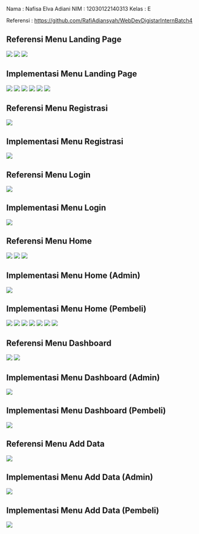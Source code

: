 Nama : Nafisa Elva Adiani
NIM : 12030122140313
Kelas : E

Referensi : https://github.com/RafiAdiansyah/WebDevDigistarInternBatch4

## Referensi Menu Landing Page
<img src="https://raw.githubusercontent.com/nafisaelvaa/PengkodeanDanPemrograman-SistemPenjualanKiosTani/master/public/cdn/imgg/Gambar1.png">
<img src="https://raw.githubusercontent.com/nafisaelvaa/PengkodeanDanPemrograman-SistemPenjualanKiosTani/master/public/cdn/imgg/Gambar2.png">
<img src="https://raw.githubusercontent.com/nafisaelvaa/PengkodeanDanPemrograman-SistemPenjualanKiosTani/master/public/cdn/imgg/Gambar3.png">

## Implementasi Menu Landing Page
<img src="https://raw.githubusercontent.com/nafisaelvaa/PengkodeanDanPemrograman-SistemPenjualanKiosTani/master/public/cdn/imgg/Gambar4.png">
<img src="https://raw.githubusercontent.com/nafisaelvaa/PengkodeanDanPemrograman-SistemPenjualanKiosTani/master/public/cdn/imgg/Gambar5.png">
<img src="https://raw.githubusercontent.com/nafisaelvaa/PengkodeanDanPemrograman-SistemPenjualanKiosTani/master/public/cdn/imgg/Gambar6.png">
<img src="https://raw.githubusercontent.com/nafisaelvaa/PengkodeanDanPemrograman-SistemPenjualanKiosTani/master/public/cdn/imgg/Gambar7.png">
<img src="https://raw.githubusercontent.com/nafisaelvaa/PengkodeanDanPemrograman-SistemPenjualanKiosTani/master/public/cdn/imgg/Gambar8.png">
<img src="https://raw.githubusercontent.com/nafisaelvaa/PengkodeanDanPemrograman-SistemPenjualanKiosTani/master/public/cdn/imgg/Gambar9.png">

## Referensi Menu Registrasi
<img src="https://raw.githubusercontent.com/nafisaelvaa/PengkodeanDanPemrograman-SistemPenjualanKiosTani/master/public/cdn/imgg/Gambar10.png">

## Implementasi Menu Registrasi
<img src="https://raw.githubusercontent.com/nafisaelvaa/PengkodeanDanPemrograman-SistemPenjualanKiosTani/master/public/cdn/imgg/Gambar11.png">

## Referensi Menu Login
<img src="https://raw.githubusercontent.com/nafisaelvaa/PengkodeanDanPemrograman-SistemPenjualanKiosTani/master/public/cdn/imgg/Gambar12.png">

## Implementasi Menu Login
<img src="https://raw.githubusercontent.com/nafisaelvaa/PengkodeanDanPemrograman-SistemPenjualanKiosTani/master/public/cdn/imgg/Gambar13.png">

## Referensi Menu Home
<img src="https://raw.githubusercontent.com/nafisaelvaa/PengkodeanDanPemrograman-SistemPenjualanKiosTani/master/public/cdn/imgg/Gambar14.png">
<img src="https://raw.githubusercontent.com/nafisaelvaa/PengkodeanDanPemrograman-SistemPenjualanKiosTani/master/public/cdn/imgg/Gambar15.png">
<img src="https://raw.githubusercontent.com/nafisaelvaa/PengkodeanDanPemrograman-SistemPenjualanKiosTani/master/public/cdn/imgg/Gambar16.png">

## Implementasi Menu Home (Admin)
<img src="https://raw.githubusercontent.com/nafisaelvaa/PengkodeanDanPemrograman-SistemPenjualanKiosTani/master/public/cdn/imgg/Gambar17.png">

## Implementasi Menu Home (Pembeli)
<img src="https://raw.githubusercontent.com/nafisaelvaa/PengkodeanDanPemrograman-SistemPenjualanKiosTani/master/public/cdn/imgg/Gambar18.png">
<img src="https://raw.githubusercontent.com/nafisaelvaa/PengkodeanDanPemrograman-SistemPenjualanKiosTani/master/public/cdn/imgg/Gambar19.png">
<img src="https://raw.githubusercontent.com/nafisaelvaa/PengkodeanDanPemrograman-SistemPenjualanKiosTani/master/public/cdn/imgg/Gambar20.png">
<img src="https://raw.githubusercontent.com/nafisaelvaa/PengkodeanDanPemrograman-SistemPenjualanKiosTani/master/public/cdn/imgg/Gambar21.png">
<img src="https://raw.githubusercontent.com/nafisaelvaa/PengkodeanDanPemrograman-SistemPenjualanKiosTani/master/public/cdn/imgg/Gambar22.png">
<img src="https://raw.githubusercontent.com/nafisaelvaa/PengkodeanDanPemrograman-SistemPenjualanKiosTani/master/public/cdn/imgg/Gambar23.png">
<img src="https://raw.githubusercontent.com/nafisaelvaa/PengkodeanDanPemrograman-SistemPenjualanKiosTani/master/public/cdn/imgg/Gambar24.png">

## Referensi Menu Dashboard
<img src="https://raw.githubusercontent.com/nafisaelvaa/PengkodeanDanPemrograman-SistemPenjualanKiosTani/master/public/cdn/imgg/Gambar25.png">
<img src="https://raw.githubusercontent.com/nafisaelvaa/PengkodeanDanPemrograman-SistemPenjualanKiosTani/master/public/cdn/imgg/Gambar26.png">

## Implementasi Menu Dashboard (Admin)
<img src="https://raw.githubusercontent.com/nafisaelvaa/PengkodeanDanPemrograman-SistemPenjualanKiosTani/master/public/cdn/imgg/Gambar27.png">

## Implementasi Menu Dashboard (Pembeli)
<img src="https://raw.githubusercontent.com/nafisaelvaa/PengkodeanDanPemrograman-SistemPenjualanKiosTani/master/public/cdn/imgg/Gambar28.png">

## Referensi Menu Add Data
<img src="https://raw.githubusercontent.com/nafisaelvaa/PengkodeanDanPemrograman-SistemPenjualanKiosTani/master/public/cdn/imgg/Gambar29.png">

## Implementasi Menu Add Data (Admin)
<img src="https://raw.githubusercontent.com/nafisaelvaa/PengkodeanDanPemrograman-SistemPenjualanKiosTani/master/public/cdn/imgg/Gambar30.png">

## Implementasi Menu Add Data (Pembeli)
<img src="https://raw.githubusercontent.com/nafisaelvaa/PengkodeanDanPemrograman-SistemPenjualanKiosTani/master/public/cdn/imgg/Gambar31.png">
